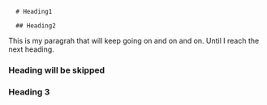       # Heading1
      
      ## Heading2

This is my paragrah that will keep going on
and on and on. Until I reach the next heading.
### Heading will be skipped

### Heading 3
